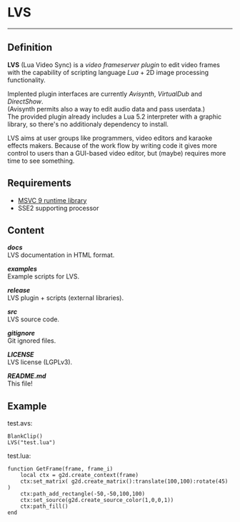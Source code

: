 # LVS
---
## Definition
**LVS** (Lua Video Sync) is a *video frameserver plugin* to edit video frames 
with the capability of scripting language *Lua* + 2D image processing functionality.

Implented plugin interfaces are currently *Avisynth*, *VirtualDub* and *DirectShow*.  
(Avisynth permits also a way to edit audio data and pass userdata.)  
The provided plugin already includes a Lua 5.2 interpreter with a graphic library, 
so there's no additionaly dependency to install.

LVS aims at user groups like programmers, video editors and karaoke effects makers. 
Because of the work flow by writing code it gives more control to users than a GUI-based video editor, 
but (maybe) requires more time to see something.


## Requirements
* [MSVC 9 runtime library](http://www.microsoft.com/de-de/download/details.aspx?id=29)
* SSE2 supporting processor


## Content
***docs***  
LVS documentation in HTML format.

***examples***  
Example scripts for LVS.

***release***  
LVS plugin + scripts (external libraries).

***src***  
LVS source code.

***gitignore***  
Git ignored files.

***LICENSE***  
LVS license (LGPLv3).

***README.md***  
This file!


## Example
test.avs:

    BlankClip()
    LVS("test.lua")

test.lua:

    function GetFrame(frame, frame_i)
    	local ctx = g2d.create_context(frame)
    	ctx:set_matrix( g2d.create_matrix():translate(100,100):rotate(45) )
    	ctx:path_add_rectangle(-50,-50,100,100)
    	ctx:set_source(g2d.create_source_color(1,0,0,1))
    	ctx:path_fill()
    end
